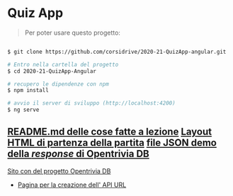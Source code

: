 # Quiz App

> Per poter usare questo progetto:

```bash

$ git clone https://github.com/corsidrive/2020-21-QuizApp-angular.git

# Entro nella cartella del progetto
$ cd 2020-21-QuizApp-Angular

# recupero le dipendenze con npm
$ npm install

# avvio il server di sviluppo (http://localhost:4200)
$ ng serve

```

[README.md delle cose fatte a lezione](./__docs__/README.angular.md)
[Layout HTML di partenza della partita](./__docs__/index.html)
[file JSON demo della *response* di Opentrivia DB]("./__docs__/response.json")
---
[Sito con del progetto Opentrivia DB](https://opentdb.com/)
- [Pagina per la creazione dell' API URL](https://opentdb.com/api_config.php)



